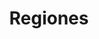 ---
layout: project
title:  "Regiones"
categories:
- project
img: regiones.jpg
thumb: regiones_thumb.jpg
---